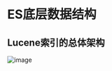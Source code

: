 


# ES底层数据结构  
<!-- 

https://blog.csdn.net/a934079371/article/details/108505474
https://zhuanlan.zhihu.com/p/344550528

视频  
https://www.bilibili.com/video/BV17S4y1U7xb?spm_id_from=333.337.search-card.all.click

-->

## Lucene索引的总体架构  
![image](http://www.wt1814.com/static/view/images/ES/BottomStructure/BottomStructure-1.png)  




